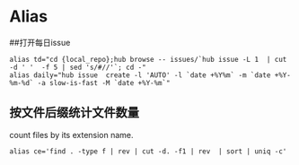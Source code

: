 # Alias
##打开每日issue
```shell
alias td="cd {local_repo};hub browse -- issues/`hub issue -L 1  | cut -d ' '  -f 5 | sed 's/#//'`; cd -"
alias daily="hub issue  create -l 'AUTO' -l `date +%Y%m` -m `date +%Y-%m-%d` -a slow-is-fast -M `date +%Y-%m`"
```

## 按文件后缀统计文件数量

count files by its extension name.

```shell
alias ce='find . -type f | rev | cut -d. -f1 | rev  | sort | uniq -c'
```